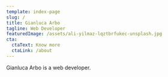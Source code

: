 ```yaml
---
template: index-page
slug: /
title: Gianluca Arbo
tagline: Web Developer
featuredImage: /assets/ali-yilmaz-lqztbrfukec-unsplash.jpg
cta:
  ctaText: Know more
  ctaLink: /about
---
```

Gianluca Arbo is a web developer.